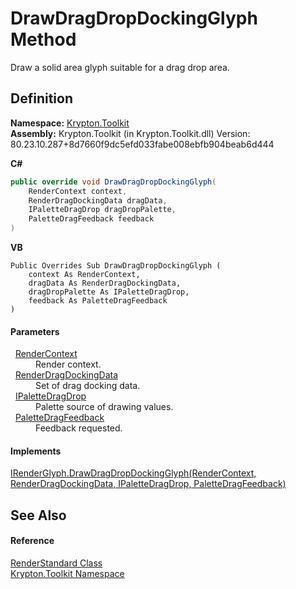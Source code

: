 # DrawDragDropDockingGlyph Method


Draw a solid area glyph suitable for a drag drop area.



## Definition
**Namespace:** <a href="79d2eac2-21f4-54ff-7552-b20c33c30600.md">Krypton.Toolkit</a>  
**Assembly:** Krypton.Toolkit (in Krypton.Toolkit.dll) Version: 80.23.10.287+8d7660f9dc5efd033fabe008ebfb904beab6d444

**C#**
``` C#
public override void DrawDragDropDockingGlyph(
	RenderContext context,
	RenderDragDockingData dragData,
	IPaletteDragDrop dragDropPalette,
	PaletteDragFeedback feedback
)
```
**VB**
``` VB
Public Overrides Sub DrawDragDropDockingGlyph ( 
	context As RenderContext,
	dragData As RenderDragDockingData,
	dragDropPalette As IPaletteDragDrop,
	feedback As PaletteDragFeedback
)
```



#### Parameters
<dl><dt>  <a href="ef60a5af-08ff-7a94-87f5-362a7e392cd4.md">RenderContext</a></dt><dd>Render context.</dd><dt>  <a href="ff24036a-10ad-ad26-418f-e224a43c0b47.md">RenderDragDockingData</a></dt><dd>Set of drag docking data.</dd><dt>  <a href="1fa4bc94-6679-2ddc-a4d0-462ed2f46b66.md">IPaletteDragDrop</a></dt><dd>Palette source of drawing values.</dd><dt>  <a href="9f511e51-6b63-a2b7-0cb7-fd7fe3a274a4.md">PaletteDragFeedback</a></dt><dd>Feedback requested.</dd></dl>

#### Implements
<a href="8f5ac97d-ebcc-30c1-ecb5-771a49c3b1d4.md">IRenderGlyph.DrawDragDropDockingGlyph(RenderContext, RenderDragDockingData, IPaletteDragDrop, PaletteDragFeedback)</a>  


## See Also


#### Reference
<a href="8a8b9945-a6ad-21c4-5182-014e3b962e19.md">RenderStandard Class</a>  
<a href="79d2eac2-21f4-54ff-7552-b20c33c30600.md">Krypton.Toolkit Namespace</a>  
